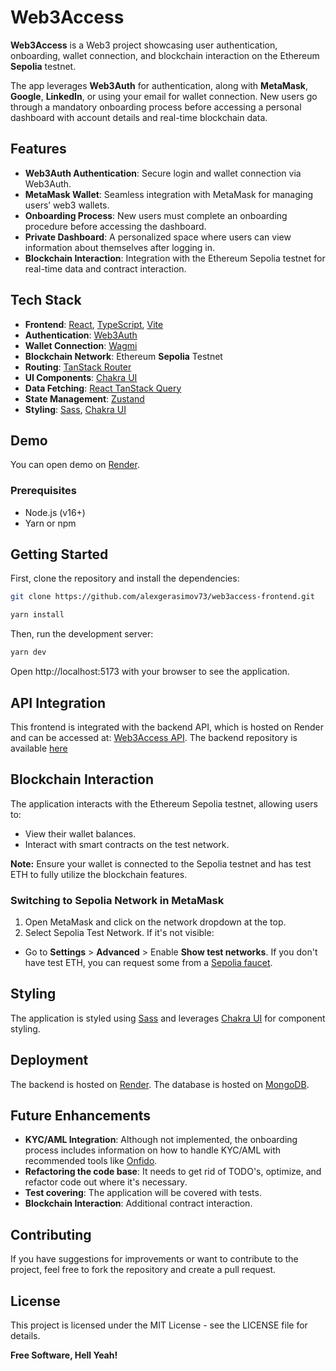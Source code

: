 # Web3Access

**Web3Access** is a Web3 project showcasing user authentication, onboarding, wallet connection, and blockchain interaction on the Ethereum **Sepolia** testnet.

The app leverages **Web3Auth** for authentication, along with **MetaMask**, **Google**, **LinkedIn**, or using your email for wallet connection.
New users go through a mandatory onboarding process before accessing a personal dashboard with account details and real-time blockchain data.

## Features

- **Web3Auth Authentication**: Secure login and wallet connection via Web3Auth.
- **MetaMask Wallet**: Seamless integration with MetaMask for managing users’ web3 wallets.
- **Onboarding Process**: New users must complete an onboarding procedure before accessing the dashboard.
- **Private Dashboard**: A personalized space where users can view information about themselves after logging in.
- **Blockchain Interaction**: Integration with the Ethereum Sepolia testnet for real-time data and contract interaction.

## Tech Stack

- **Frontend**: [React](https://reactjs.org/), [TypeScript](https://www.typescriptlang.org/), [Vite](https://vitejs.dev/)
- **Authentication**: [Web3Auth](https://web3auth.io/)
- **Wallet Connection**: [Wagmi](https://wagmi.sh/)
- **Blockchain Network**: Ethereum **Sepolia** Testnet
- **Routing**: [TanStack Router](https://tanstack.com/router/latest)
- **UI Components**: [Chakra UI](https://chakra-ui.com/)
- **Data Fetching**: [React TanStack Query](https://tanstack.com/query/latest)
- **State Management**: [Zustand](https://zustand.docs.pmnd.rs/getting-started/introduction)
- **Styling**: [Sass](https://sass-lang.com/), [Chakra UI](https://chakra-ui.com/)

## Demo

You can open demo on [Render](https://web3access-frontend.onrender.com/).

### Prerequisites

- Node.js (v16+)
- Yarn or npm

## Getting Started

First, clone the repository and install the dependencies:

```bash
git clone https://github.com/alexgerasimov73/web3access-frontend.git
```

```bash
yarn install
```

Then, run the development server:

```bash
yarn dev
```

Open http://localhost:5173 with your browser to see the application.

## API Integration

This frontend is integrated with the backend API, which is hosted on Render and can be accessed at: [Web3Access API](https://web3access-backend.onrender.com). The backend repository is available [here](https://github.com/alexgerasimov73/web3access-backend)

## Blockchain Interaction

The application interacts with the Ethereum Sepolia testnet, allowing users to:

- View their wallet balances.
- Interact with smart contracts on the test network.

**Note:** Ensure your wallet is connected to the Sepolia testnet and has test ETH to fully utilize the blockchain features.

### Switching to Sepolia Network in MetaMask

1. Open MetaMask and click on the network dropdown at the top.
2. Select Sepolia Test Network. If it's not visible:

- Go to **Settings** > **Advanced** > Enable **Show test networks**.
  If you don't have test ETH, you can request some from a [Sepolia faucet](https://www.alchemy.com/faucets/ethereum-sepolia).

## Styling

The application is styled using [Sass](https://sass-lang.com/) and leverages [Chakra UI](https://chakra-ui.com/) for component styling.

## Deployment

The backend is hosted on [Render](https://render.com/). The database is hosted on [MongoDB](https://www.mongodb.com/).

## Future Enhancements

- **KYC/AML Integration**: Although not implemented, the onboarding process includes information on how to handle KYC/AML with recommended tools like [Onfido](https://onfido.com/).
- **Refactoring the code base**: It needs to get rid of TODO's, optimize, and refactor code out where it's necessary.
- **Test covering**: The application will be covered with tests.
- **Blockchain Interaction**: Additional contract interaction.

## Contributing

If you have suggestions for improvements or want to contribute to the project, feel free to fork the repository and create a pull request.

## License

This project is licensed under the MIT License - see the LICENSE file for details.

**Free Software, Hell Yeah!**
